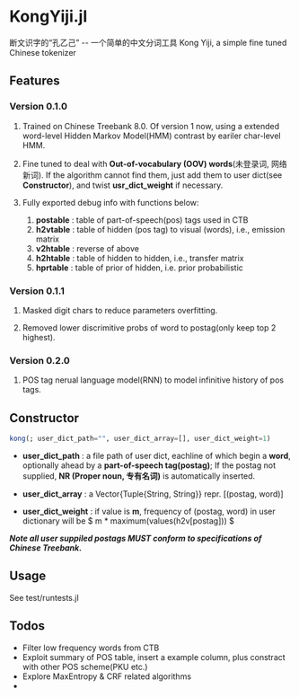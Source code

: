 # KongYiji.jl
断文识字的“孔乙己” -- 一个简单的中文分词工具
Kong Yiji, a simple fine tuned Chinese tokenizer

## Features

### Version 0.1.0
                
1. Trained on Chinese Treebank 8.0. Of version 1 now, using a extended word-level Hidden Markov Model(HMM) contrast by eariler char-level HMM. 

2. Fine tuned to deal with **Out-of-vocabulary (OOV) words**(未登录词, 网络新词). If the algorithm cannot find them, just add them to user dict(see **Constructor**), and twist **usr_dict_weight** if necessary.

3. Fully exported debug info with functions below:
	1. **postable** : table of part-of-speech(pos) tags used in CTB
	2. **h2vtable** : table of hidden (pos tag) to visual (words), i.e., emission matrix
	3. **v2htable** : reverse of above
	4. **h2htable** : table of hidden to hidden, i.e., transfer matrix
	5. **hprtable** : table of prior of hidden, i.e. prior probabilistic

### Version 0.1.1

1. Masked digit chars to reduce parameters overfitting.

2. Removed lower discrimitive probs of word to postag(only keep top 2 highest).

### Version 0.2.0

1. POS tag nerual language model(RNN) to model infinitive history of pos tags.

<!--2. Average Kullback–Leibler divergence instead of negative log likelihood.-->


## Constructor
```julia
kong(; user_dict_path="", user_dict_array=[], user_dict_weight=1)
```
        
+  **user_dict_path** : a file path of user dict, eachline of which begin a **word**, optionally ahead by a **part-of-speech tag(postag)**;
                               If the postag not supplied, **NR (Proper noun, 专有名词)** is automatically inserted. 
+ **user_dict_array** : a Vector{Tuple{String, String}} repr. [(postag, word)]
        
+ **user_dict_weight** : if value is **m**, frequency of (postag, word) in user dictionary will be $ m * maximum(values(h2v[postag])) $

***Note all user suppiled postags MUST conform to specifications of Chinese Treebank.***

## Usage
See test/runtests.jl

## Todos
+ Filter low frequency words from CTB
+ Exploit summary of POS table, insert a example column, plus constract with other POS scheme(PKU etc.)
+ Explore MaxEntropy & CRF related algorithms
+ 
<!--stackedit_data:
eyJoaXN0b3J5IjpbLTE5OTQwNDMwOTcsLTI1MDAzODUyOSwtMT
QyMTkzMzg1NywtNDkxMTEzODI0LDk2NDcxOTk0OCw4MTkxNTcz
MzksMTQyMjcwNDY4NiwtMTI0Mjk3OTcxNSwtMjAwNjg4NDg0XX
0=
-->